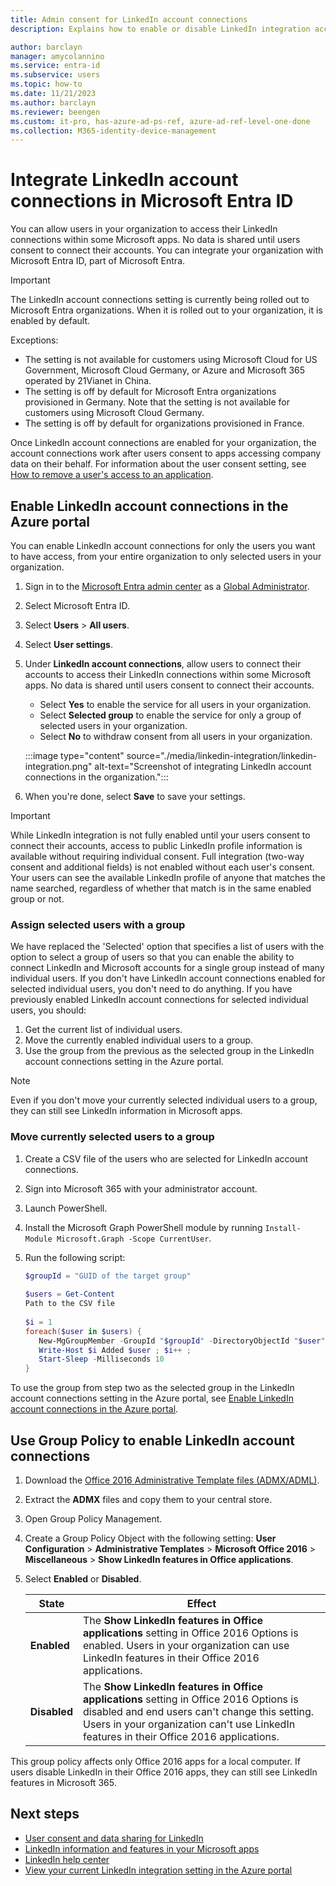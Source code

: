 ```yaml
---
title: Admin consent for LinkedIn account connections
description: Explains how to enable or disable LinkedIn integration account connections in Microsoft apps in Microsoft Entra ID

author: barclayn
manager: amycolannino
ms.service: entra-id
ms.subservice: users
ms.topic: how-to
ms.date: 11/21/2023
ms.author: barclayn
ms.reviewer: beengen
ms.custom: it-pro, has-azure-ad-ps-ref, azure-ad-ref-level-one-done
ms.collection: M365-identity-device-management
---
```


# Integrate LinkedIn account connections in Microsoft Entra ID

You can allow users in your organization to access their LinkedIn connections within some Microsoft apps. No data is shared until users consent to connect their accounts. You can integrate your organization with Microsoft Entra ID, part of Microsoft Entra.

> [!IMPORTANT]
> The LinkedIn account connections setting is currently being rolled out to Microsoft Entra organizations. When it is rolled out to your organization, it is enabled by default.
>
> Exceptions:
>
> * The setting is not available for customers using Microsoft Cloud for US Government, Microsoft Cloud Germany, or Azure and Microsoft 365 operated by 21Vianet in China.
> * The setting is off by default for Microsoft Entra organizations provisioned in Germany. Note that the setting is not available for customers using Microsoft Cloud Germany.
> * The setting is off by default for organizations provisioned in France.
>
> Once LinkedIn account connections are enabled for your organization, the account connections work after users consent to apps accessing company data on their behalf. For information about the user consent setting, see [How to remove a user's access to an application](~/identity/enterprise-apps/methods-for-removing-user-access.md).

## Enable LinkedIn account connections in the Azure portal

You can enable LinkedIn account connections for only the users you want to have access, from your entire organization to only selected users in your organization.

1. Sign in to the [Microsoft Entra admin center](https://entra.microsoft.com) as a [Global Administrator](~/identity/role-based-access-control/permissions-reference.md#global-administrator).
1. Select Microsoft Entra ID.
1. Select **Users** > **All users**.
1. Select **User settings**.
1. Under **LinkedIn account connections**, allow users to connect their accounts to access their LinkedIn connections within some Microsoft apps. No data is shared until users consent to connect their accounts.

    * Select **Yes** to enable the service for all users in your organization.
    * Select **Selected group** to enable the service for only a group of selected users in your organization.
    * Select **No** to withdraw consent from all users in your organization.

    :::image type="content" source="./media/linkedin-integration/linkedin-integration.png" alt-text="Screenshot of integrating LinkedIn account connections in the organization.":::

1. When you're done, select **Save** to save your settings.

> [!Important]
> While LinkedIn integration is not fully enabled until your users consent to connect their accounts, access to public LinkedIn profile information is available without requiring individual consent. Full integration (two-way consent and additional fields) is not enabled without each user's consent. Your users can see the available LinkedIn profile of anyone that matches the name searched, regardless of whether that match is in the same enabled group or not.

### Assign selected users with a group

We have replaced the 'Selected' option that specifies a list of users with the option to select a group of users so that you can enable the ability to connect LinkedIn and Microsoft accounts for a single group instead of many individual users. If you don't have LinkedIn account connections enabled for selected individual users, you don't need to do anything. If you have previously enabled LinkedIn account connections for selected individual users, you should:

1. Get the current list of individual users.
1. Move the currently enabled individual users to a group.
1. Use the group from the previous as the selected group in the LinkedIn account connections setting in the Azure portal.

> [!NOTE]
> Even if you don't move your currently selected individual users to a group, they can still see LinkedIn information in Microsoft apps.

### Move currently selected users to a group

1. Create a CSV file of the users who are selected for LinkedIn account connections.
1. Sign into Microsoft 365 with your administrator account.
1. Launch PowerShell.
1. Install the Microsoft Graph PowerShell module by running `Install-Module Microsoft.Graph -Scope CurrentUser`.
1. Run the following script:

   ``` PowerShell
   $groupId = "GUID of the target group"
  
   $users = Get-Content
   Path to the CSV file
  
   $i = 1
   foreach($user in $users) { 
      New-MgGroupMember -GroupId "$groupId" -DirectoryObjectId "$user" ;
      Write-Host $i Added $user ; $i++ ;
      Start-Sleep -Milliseconds 10
   }
   ```

To use the group from step two as the selected group in the LinkedIn account connections setting in the Azure portal, see [Enable LinkedIn account connections in the Azure portal](#enable-linkedin-account-connections-in-the-azure-portal).

## Use Group Policy to enable LinkedIn account connections

1. Download the [Office 2016 Administrative Template files (ADMX/ADML)](https://www.microsoft.com/download/details.aspx?id=49030).
1. Extract the **ADMX** files and copy them to your central store.
1. Open Group Policy Management.
1. Create a Group Policy Object with the following setting: **User Configuration** > **Administrative Templates** > **Microsoft Office 2016** > **Miscellaneous** > **Show LinkedIn features in Office applications**.
1. Select **Enabled** or **Disabled**.
  
   State | Effect
   ------ | ------
   **Enabled** | The **Show LinkedIn features in Office applications** setting in Office 2016 Options is enabled. Users in your organization can use LinkedIn features in their Office 2016 applications.
   **Disabled** | The **Show LinkedIn features in Office applications** setting in Office 2016 Options is disabled and end users can't change this setting. Users in your organization can't use LinkedIn features in their Office 2016 applications.

This group policy affects only Office 2016 apps for a local computer. If users disable LinkedIn in their Office 2016 apps, they can still see LinkedIn features in Microsoft 365.

## Next steps

* [User consent and data sharing for LinkedIn](linkedin-user-consent.md)
* [LinkedIn information and features in your Microsoft apps](https://go.microsoft.com/fwlink/?linkid=850740)
* [LinkedIn help center](https://www.linkedin.com/help/linkedin)
* [View your current LinkedIn integration setting in the Azure portal](https://portal.azure.com/#blade/Microsoft_AAD_IAM/UserManagementMenuBlade/UserSettings)
